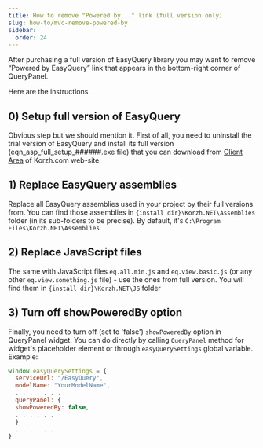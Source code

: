 ```yaml
---
title: How to remove "Powered by..." link (full version only)
slug: how-to/mvc-remove-powered-by
sidebar:
  order: 24
---
```


After purchasing a full version of EasyQuery library you may want to remove “Powered by EasyQuery” link that appears in the bottom-right corner of QueryPanel.

Here are the instructions.

## 0) Setup full version of EasyQuery

Obvious step but we should mention it. First of all, you need to uninstall the trial version of EasyQuery and install its full version (eqn_asp_full_setup_##_##_##.exe file) that you can download from [Client Area](///account) of Korzh.com web-site.

## 1) Replace EasyQuery assemblies

Replace all EasyQuery assemblies used in your project by their full versions from. You can find those assemblies in `{install dir}\Korzh.NET\Assemblies` folder (in its sub-folders to be precise). By default, it's `C:\Program Files\Korzh.NET\Assemblies`

## 2) Replace JavaScript files

The same with JavaScript files `eq.all.min.js` and `eq.view.basic.js` (or any other `eq.view.something.js` file) - use the ones from full version. You will find them in `{install dir}\Korzh.NET\JS` folder

## 3) Turn off showPoweredBy option

Finally, you need to turn off (set to 'false') `showPoweredBy` option in QueryPanel widget. You can do directly by calling `QueryPanel` method for widget's placeholder element or through `easyQuerySettings` global variable. Example: 

```js
window.easyQuerySettings = {
  serviceUrl: "/EasyQuery",
  modelName: "YourModelName", 
  . . . . . . .
  queryPanel: {
  showPoweredBy: false,
  . . . . . .
  }
  . . . . . .
}
```
